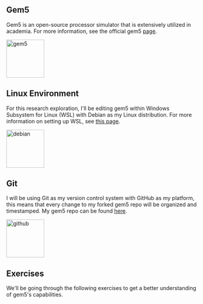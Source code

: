 ## Gem5
Gem5 is an open-source processor simulator that is extensively utilized in academia. For more information, see the official gem5 [page](https://www.gem5.org/).

<img src="gem5/images/gem5.png" alt="gem5" width="100"/>

## Linux Environment
For this research exploration, I'll be editing gem5 within Windows Subsystem for Linux (WSL) with Debian as my Linux distribution. For more information on setting up WSL, see [this page](https://learn.microsoft.com/en-us/windows/wsl/install).


<img src="gem5/images/debian.png" alt="debian" width="100"/>

## Git
I will be using Git as my version control system with GitHub as my platform, this means that every change to my forked gem5 repo will be organized and timestamped. My gem5 repo can be found [here](https://github.com/Tep1g/gem5).

<img src="gem5/images/github.png" alt="github" width="100"/>

## Exercises
We'll be going through the following exercises to get a better understanding of gem5's capabilities.